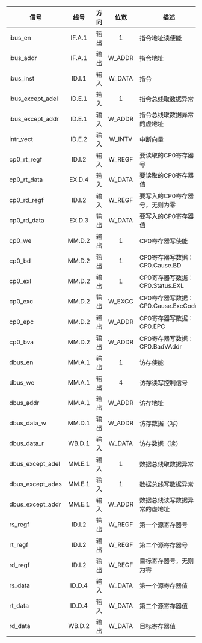 | 信号             |  线号  | 方向 |  位宽  | 描述                               |
| ---------------- | :----: | :--: | :----: | ---------------------------------- |
| ibus_en          | IF.A.1 | 输出 |   1    | 指令地址读使能                     |
| ibus_addr        | IF.A.1 | 输出 | W_ADDR | 指令地址                           |
| ibus_inst        | ID.I.1 | 输入 | W_DATA | 指令                               |
| ibus_except_adel | ID.E.1 | 输入 |   1    | 指令总线取数据异常                 |
| ibus_except_addr | ID.E.1 | 输入 | W_ADDR | 指令总线取数据异常的虚地址         |
| intr_vect        | ID.E.2 | 输入 | W_INTV | 中断向量                           |
| cp0_rt_regf      | ID.I.2 | 输入 | W_REGF | 要读取的CP0寄存器号                |
| cp0_rt_data      | EX.D.4 | 输入 | W_DATA | 要读取的CP0寄存器值                |
| cp0_rd_regf      | ID.I.2 | 输入 | W_REGF | 要写入的CP0寄存器号，无则为零      |
| cp0_rd_data      | EX.D.3 | 输出 | W_DATA | 要写入的CP0寄存器值                |
| cp0_we           | MM.D.2 | 输出 |   1    | CP0寄存器写使能                    |
| cp0_bd           | MM.D.2 | 输出 |   1    | CP0寄存器写数据：CP0.Cause.BD      |
| cp0_exl          | MM.D.2 | 输出 |   1    | CP0寄存器写数据：CP0.Status.EXL    |
| cp0_exc          | MM.D.2 | 输出 | W_EXCC | CP0寄存器写数据：CP0.Cause.ExcCode |
| cp0_epc          | MM.D.2 | 输出 | W_ADDR | CP0寄存器写数据：CP0.EPC           |
| cp0_bva          | MM.D.2 | 输出 | W_ADDR | CP0寄存器写数据：CP0.BadVAddr      |
| dbus_en          | MM.A.1 | 输出 |   1    | 访存使能                           |
| dbus_we          | MM.A.1 | 输出 |   4    | 访存读写控制信号                   |
| dbus_addr        | MM.A.1 | 输出 | W_ADDR | 访存地址                           |
| dbus_data_w      | MM.D.1 | 输出 | W_ADDR | 访存数据（写）                     |
| dbus_data_r      | WB.D.1 | 输入 | W_DATA | 访存数据（读）                     |
| dbus_except_adel | MM.E.1 | 输入 |   1    | 数据总线取数据异常                 |
| dbus_except_ades | MM.E.1 | 输入 |   1    | 数据总线写数据异常                 |
| dbus_except_addr | MM.E.1 | 输入 | W_ADDR | 数据总线读写数据异常的虚地址       |
| rs_regf          | ID.I.2 | 输出 | W_REGF | 第一个源寄存器号                   |
| rt_regf          | ID.I.2 | 输出 | W_REGF | 第二个源寄存器号                   |
| rd_regf          | ID.I.2 | 输出 | W_REGF | 目标寄存器号，无则为零             |
| rs_data          | ID.D.4 | 输入 | W_DATA | 第一个源寄存器值                   |
| rt_data          | ID.D.4 | 输入 | W_DATA | 第二个源寄存器值                   |
| rd_data          | WB.D.2 | 输出 | W_DATA | 目标寄存器值                       |